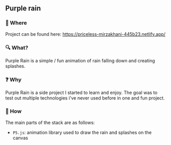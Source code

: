 ## Purple rain

### :link: Where

Project can be found here: https://priceless-mirzakhani-445b23.netlify.app/

### :mag: What?

Purple Rain is a simple / fun animation of rain falling down and creating splashes.

### :question: Why

Purple Rain is a side project I started to learn and enjoy. The goal was to test out multiple technologies i've never used before in one and fun project.

### :wrench: How

The main parts of the stack are as follows:

- `P5.js`: animation library used to draw the rain and splashes on the canvas
